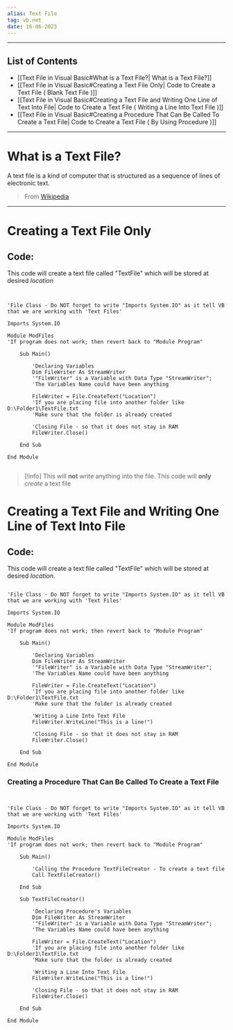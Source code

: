 ```yaml
---
alias: Text File
tag: vb.net
date: 16-06-2023
---
```


---

## List of Contents

- [[Text File in Visual Basic#What is a Text File?| What is a Text File?]]
- [[Text File in Visual Basic#Creating a Text File Only| Code to Create a Text File ( Blank Text File )]]
- [[Text File in Visual Basic#Creating a Text File and Writing One Line of Text Into File| Code to Create a Text File ( Writing a Line Into Text File )]]
- [[Text File in Visual Basic#Creating a Procedure That Can Be Called To Create a Text File| Code to Create a Text File ( By Using Procedure )]]

---

# What is a Text File?

A text file is a kind of computer that is structured as a sequence of lines of electronic text.

> From [Wikipedia](https://en.wikipedia.org/wiki/Text_file)

--- 

# Creating a Text File Only

## Code:

This code will create a text file called "TextFile" which will be stored at desired *location*

```vbnet


'File Class - Do NOT forget to write "Imports System.IO" as it tell VB that we are working with 'Text Files'

Imports System.IO

Module ModFiles
'If program does not work; then revert back to "Module Program"

	Sub Main()

		'Declaring Variables
		Dim FileWriter As StreamWriter
		'"FileWriter" is a Variable with Data Type "StreamWriter";
		'The Variables Name could have been anything

		FileWriter = File.CreateText("Location")
		'If you are placing file into another folder like D:\Folder1\TextFile.txt
		'Make sure that the folder is already created

		'Closing File - so that it does not stay in RAM
		FileWriter.Close()
		
	End Sub

End Module


```

>[!info]
>This will **not** write anything into the file.
>This code will **only** *create* a text file

# Creating a Text File and Writing One Line of Text Into File

## Code:

This code will create a text file called "TextFile" which will be stored at desired *location*. 

```vbnet

'File Class - Do NOT forget to write "Imports System.IO" as it tell VB that we are working with 'Text Files'

Imports System.IO

Module ModFiles
'If program does not work; then revert back to "Module Program"

	Sub Main()

		'Declaring Variables
		Dim FileWriter As StreamWriter
		'"FileWriter" is a Variable with Data Type "StreamWriter";
		'The Variables Name could have been anything

		FileWriter = File.CreateText("Location")
		'If you are placing file into another folder like D:\Folder1\TextFile.txt
		'Make sure that the folder is already created

		'Writing a Line Into Text File
		FileWriter.WriteLine("This is a line!")

		'Closing File - so that it does not stay in RAM
		FileWriter.Close()
		
	End Sub

End Module

```

### Creating a Procedure That Can Be Called To Create a Text File

```vbnet


'File Class - Do NOT forget to write "Imports System.IO" as it tell VB that we are working with 'Text Files'

Imports System.IO

Module ModFiles
'If program does not work; then revert back to "Module Program"

	Sub Main()

		'Calling the Procedure TextFileCreator - To create a text file
		Call TextFileCreator()

	End Sub

	Sub TextFileCreator()

		'Declaring Procedure's Variables
		Dim FileWriter As StreamWriter
		'"FileWriter" is a Variable with Data Type "StreamWriter";
		'The Variables Name could have been anything

		FileWriter = File.CreateText("Location")
		'If you are placing file into another folder like D:\Folder1\TextFile.txt
		'Make sure that the folder is already created

		'Writing a Line Into Text File
		FileWriter.WriteLine("This is a line!")

		'Closing File - so that it does not stay in RAM
		FileWriter.Close()
		
	End Sub

End Module

```
